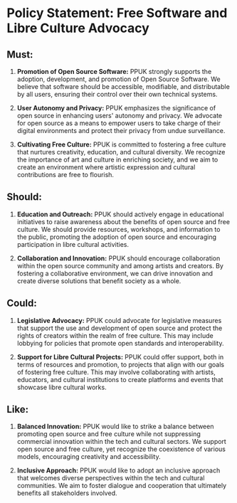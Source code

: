 # Policy Statement: Free Software and Libre Culture Advocacy

## Must:
1. **Promotion of  Open Source Software:** PPUK strongly supports the adoption, development, and promotion of  Open Source Software. We believe that software should be accessible, modifiable, and distributable by all users, ensuring their control over their own technical systems.
   
2. **User Autonomy and Privacy:** PPUK emphasizes the significance of open source in enhancing users' autonomy and privacy. We advocate for open source as a means to empower users to take charge of their digital environments and protect their privacy from undue surveillance.

3. **Cultivating Free Culture:** PPUK is committed to fostering a free culture that nurtures creativity, education, and cultural diversity. We recognize the importance of art and culture in enriching society, and we aim to create an environment where artistic expression and cultural contributions are free to flourish.

## Should:
1. **Education and Outreach:** PPUK should actively engage in educational initiatives to raise awareness about the benefits of open source and free culture. We should provide resources, workshops, and information to the public, promoting the adoption of open source and encouraging participation in libre cultural activities.

2. **Collaboration and Innovation:** PPUK should encourage collaboration within the open source community and among artists and creators. By fostering a collaborative environment, we can drive innovation and create diverse solutions that benefit society as a whole.

## Could:
1. **Legislative Advocacy:** PPUK could advocate for legislative measures that support the use and development of open source and protect the rights of creators within the realm of free culture. This may include lobbying for policies that promote open standards and interoperability.

2. **Support for Libre Cultural Projects:** PPUK could offer support, both in terms of resources and promotion, to projects that align with our goals of fostering free culture. This may involve collaborating with artists, educators, and cultural institutions to create platforms and events that showcase libre cultural works.

## Like:
1. **Balanced Innovation:** PPUK would like to strike a balance between promoting open source and free culture while not suppressing commercial innovation within the tech and cultural sectors. We support open source and free culture, yet recognize the coexistence of various models, encouraging creativity and accessibility.

2. **Inclusive Approach:** PPUK would like to adopt an inclusive approach that welcomes diverse perspectives within the tech and cultural communities. We aim to foster dialogue and cooperation that ultimately benefits all stakeholders involved.
